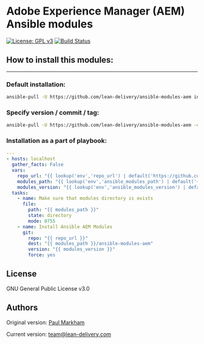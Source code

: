 # Adobe Experience Manager (AEM) Ansible modules

[![License: GPL v3](https://img.shields.io/badge/License-GPLv3-blue.svg?style=flat)](https://raw.githubusercontent.com/lean-delivery/ansible-modules-aem/master/LICENSE)
[![Build Status](https://travis-ci.org/lean-delivery/ansible-modules-aem.svg?branch=master)](https://travis-ci.org/lean-delivery/ansible-modules-aem)

## How to install this modules:
---

### Default installation:

```bash
ansible-pull -U https://github.com/lean-delivery/ansible-modules-aem install-modules.yml
```

### Specify version / commit / tag:

```bash
ansible-pull -U https://github.com/lean-delivery/ansible-modules-aem -e modules_version=<tagname> install-modules.yml
```

### Installation as a part of playbook:
```yaml
---
- hosts: localhost
  gather_facts: False
  vars:
    repo_url: "{{ lookup('env','repo_url') | default('https://github.com/lean-delivery/ansible-modules-aem.git', true)}}"
    modules_path: "{{ lookup('env','ansible_modules_path') | default('~/.ansible/plugins/modules', true)}}"
    modules_version: "{{ lookup('env','ansible_modules_version') | default('master', true)}}"
  tasks:
    - name: Make sure that modules directory is exists
      file:
        path: "{{ modules_path }}"
        state: directory
        mode: 0755
    - name: Install Ansible AEM Modules
      git:
        repo: "{{ repo_url }}"
        dest: "{{ modules_path }}/ansible-modules-aem"
        version: "{{ modules_version }}"
        force: yes 
```

## License

GNU General Public License v3.0

## Authors

Original version: [Paul Markham](https://github.com/pmarkham/ansible-adobe-aem)

Current version: team@lean-delivery.com
